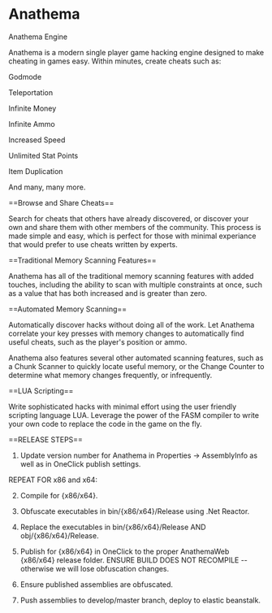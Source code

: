 # Anathema

Anathema Engine

Anathema is a modern single player game hacking engine designed to make cheating in games easy. Within minutes, create cheats such as:

Godmode

Teleportation

Infinite Money

Infinite Ammo

Increased Speed

Unlimited Stat Points

Item Duplication


And many, many more.

==Browse and Share Cheats==

Search for cheats that others have already discovered, or discover your own and share them with other members of the community. This process is made simple and easy, which is perfect for those with minimal experiance that would prefer to use cheats written by experts.

==Traditional Memory Scanning Features==

Anathema has all of the traditional memory scanning features with added touches, including the ability to scan with multiple constraints at once, such as a value that has both increased and is greater than zero.

==Automated Memory Scanning==

Automatically discover hacks without doing all of the work. Let Anathema correlate your key presses with memory changes to automatically find useful cheats, such as the player's position or ammo.

Anathema also features several other automated scanning features, such as a Chunk Scanner to quickly locate useful memory, or the Change Counter to determine what memory changes frequently, or infrequently.

==LUA Scripting==

Write sophisticated hacks with minimal effort using the user friendly scripting language LUA. Leverage the power of the FASM compiler to write your own code to replace the code in the game on the fly. 

==RELEASE STEPS==

1) Update version number for Anathema in Properties -> AssemblyInfo as well as in OneClick publish settings.


REPEAT FOR x86 and x64:

2) Compile for {x86/x64}.

3) Obfuscate executables in bin/{x86/x64}/Release using .Net Reactor.

4) Replace the executables in bin/{x86/x64}/Release AND obj/{x86/x64}/Release.

5) Publish for {x86/x64} in OneClick to the proper AnathemaWeb {x86/x64} release folder. ENSURE BUILD DOES NOT RECOMPILE -- otherwise we will lose obfuscation changes.


6) Ensure published assemblies are obfuscated.

7) Push assemblies to develop/master branch, deploy to elastic beanstalk.